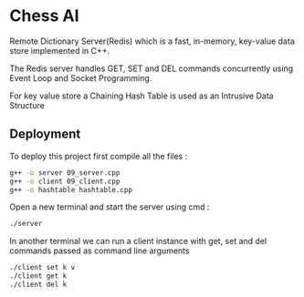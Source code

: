 
# Chess AI

Remote Dictionary Server(Redis) which is a fast, in-memory, key-value data store implemented in C++.

The Redis server handles GET, SET and DEL commands concurrently using Event Loop and Socket Programming.

For key value store a Chaining Hash Table is used as an Intrusive Data Structure



## Deployment

To deploy this project first compile all the files :
```bash
g++ -o server 09_server.cpp
g++ -o client 09_client.cpp
g++ -o hashtable hashtable.cpp
```
Open a new terminal and start the server using cmd : 
```bash
./server 
```
In another terminal we can run a client instance with get, set and del commands passed as command line arguments
```bash
./client set k v
./client get k
./client del k
```

